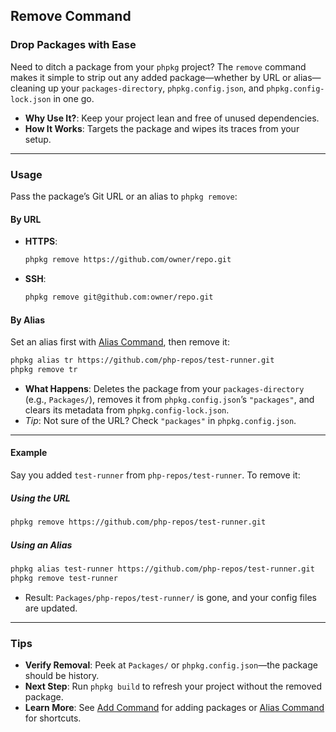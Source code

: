 ## Remove Command

### Drop Packages with Ease

Need to ditch a package from your `phpkg` project? The `remove` command makes it simple to strip out any added package—whether by URL or alias—cleaning up your `packages-directory`, `phpkg.config.json`, and `phpkg.config-lock.json` in one go.

- **Why Use It?**: Keep your project lean and free of unused dependencies.
- **How It Works**: Targets the package and wipes its traces from your setup.

---

### Usage

Pass the package’s Git URL or an alias to `phpkg remove`:

#### By URL
- **HTTPS**:
  ```bash
  phpkg remove https://github.com/owner/repo.git
  ```
- **SSH**:  
    ```bash
    phpkg remove git@github.com:owner/repo.git
    ```

#### By Alias

Set an alias first with [Alias Command](https://phpkg.com/documentations/alias-command), then remove it:

```bash
phpkg alias tr https://github.com/php-repos/test-runner.git
phpkg remove tr
```

- **What Happens**: Deletes the package from your `packages-directory` (e.g., `Packages/`), removes it from `phpkg.config.json`’s `"packages"`, and clears its metadata from `phpkg.config-lock.json`.  
- _Tip_: Not sure of the URL? Check `"packages"` in `phpkg.config.json`.

---

#### Example

Say you added `test-runner` from `php-repos/test-runner`. To remove it:

##### Using the URL

```bash
phpkg remove https://github.com/php-repos/test-runner.git
```

##### Using an Alias

```bash
phpkg alias test-runner https://github.com/php-repos/test-runner.git
phpkg remove test-runner
```

- Result: `Packages/php-repos/test-runner/` is gone, and your config files are updated.

---

### Tips

- **Verify Removal**: Peek at `Packages/` or `phpkg.config.json`—the package should be history.  
- **Next Step**: Run `phpkg build` to refresh your project without the removed package.  
- **Learn More**: See [Add Command](https://phpkg.com/documentations/add-command) for adding packages or [Alias Command](https://phpkg.com/documentations/alias-command) for shortcuts.
